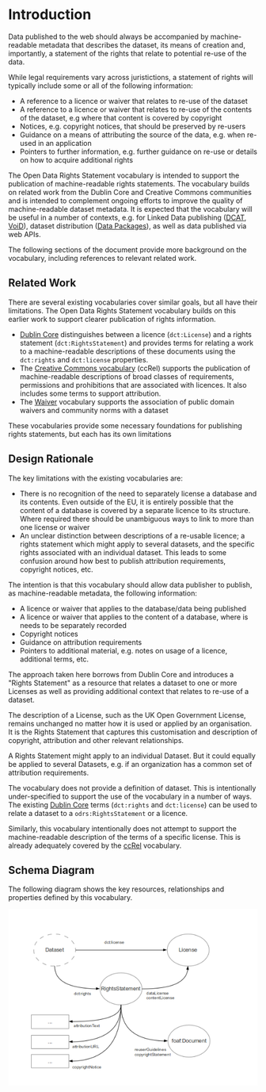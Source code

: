 # Introduction

Data published to the web should always be accompanied by machine-readable metadata that describes the dataset, its means of creation and, importantly, a statement of the rights that relate to potential re-use of the data. 

While legal requirements vary across juristictions, a statement of rights will typically include some or all of the following information:

* A reference to a licence or waiver that relates to re-use of the dataset
* A reference to a licence or waiver that relates to re-use of the contents of the dataset, e.g where that content is covered by copyright
* Notices, e.g. copyright notices, that should be preserved by re-users
* Guidance on a means of attributing the source of the data, e.g. when re-used in an application
* Pointers to further information, e.g. further guidance on re-use or details on how to acquire additional rights

The Open Data Rights Statement vocabulary is intended to support the publication of machine-readable rights statements. The vocabulary builds on related work from the Dublin Core and Creative Commons communities and is intended to complement ongoing efforts to improve the quality of machine-readable dataset metadata. It is expected that the vocabulary will be useful in a number of contexts, e.g. for Linked Data publishing ([DCAT](http://www.w3.org/TR/vocab-dcat/), [VoiD](http://www.w3.org/TR/void/)), dataset distribution ([Data Packages](http://www.dataprotocols.org/en/latest/data-packages.html)), as well as data published via web APIs.

The following sections of the document provide more background on the vocabulary, including references to relevant related work.

## Related Work

There are several existing vocabularies cover similar goals, but all have their limitations. The Open Data Rights Statement vocabulary builds on this earlier work to support clearer publication of rights information.

* [Dublin Core](http://dublincore.org/documents/dcmi-terms/) distinguishes between a licence (`dct:License`) and a rights statement (`dct:RightsStatement`) and provides terms for relating a work to a machine-readable descriptions of these documents using the `dct:rights` and `dct:license` properties.
* The [Creative Commons vocabulary](http://creativecommons.org/ns) (ccRel) supports the publication of machine-readable descriptions of broad classes of requirements, permissions and prohibitions that are associated with licences. It also includes some terms to support attribution.
* The [Waiver](http://vocab.org/waiver/terms/.html) vocabulary supports the association of public domain waivers and community norms with a dataset

These vocabularies provide some necessary foundations for publishing rights statements, but each has its own limitations

## Design Rationale

The key limitations with the existing vocabularies are:

* There is no recognition of the need to separately license a database and its contents. Even outside of the EU, it is entirely possible that the content of a database is covered by a separate licence to its structure. Where required there should be unambiguous ways to link to more than one license or waiver
* An unclear distinction between descriptions of a re-usable licence; a rights statement which might apply to several datasets, and the specific rights associated with an individual dataset. This leads to some confusion around how best to publish attribution requirements, copyright notices, etc.

The intention is that this vocabulary should allow data publisher to publish, as machine-readable metadata, the following information:

* A licence or waiver that applies to the database/data being published
* A licence or waiver that applies to the content of a database, where is needs to be separately recorded
* Copyright notices
* Guidance on attribution requirements
* Pointers to additional material, e.g. notes on usage of a licence, additional terms, etc.

The approach taken here borrows from Dublin Core and introduces a "Rights Statement" as a resource that relates a dataset to one or more Licenses as well as providing additional context that relates to re-use of a dataset.

The description of a License, such as the UK Open Government License, remains unchanged no matter how it is used or applied by an organisation. It is the Rights Statement that captures this customisation and description of copyright, attribution and other relevant relationships.

A Rights Statement might apply to an individual Dataset. But it could equally be applied to several Datasets, e.g. if an organization has a common set of attribution requirements.

The vocabulary does not provide a definition of dataset. This is intentionally under-specified to support the use of the vocabulary in a number of ways. The existing [Dublin Core](http://dublincore.org/documents/dcmi-terms/) terms (`dct:rights` and `dct:license`) can be used to relate a dataset to a `odrs:RightsStatement` or a licence.

Similarly, this vocabulary intentionally does not attempt to support the machine-readable description of the terms of a specific license. This is already adequately covered by the [ccRel](http://creativecommons.org/ns) vocabulary.

## Schema Diagram

The following diagram shows the key resources, relationships and properties defined by this vocabulary.

![Schema diagram](diagram.png)

